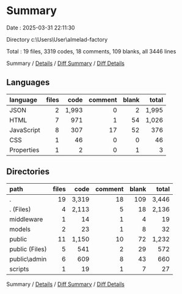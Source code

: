 # Summary

Date : 2025-03-31 22:11:30

Directory c:\\Users\\User\\almelad-factory

Total : 19 files,  3319 codes, 18 comments, 109 blanks, all 3446 lines

Summary / [Details](details.md) / [Diff Summary](diff.md) / [Diff Details](diff-details.md)

## Languages
| language | files | code | comment | blank | total |
| :--- | ---: | ---: | ---: | ---: | ---: |
| JSON | 2 | 1,993 | 0 | 2 | 1,995 |
| HTML | 7 | 971 | 1 | 54 | 1,026 |
| JavaScript | 8 | 307 | 17 | 52 | 376 |
| CSS | 1 | 46 | 0 | 0 | 46 |
| Properties | 1 | 2 | 0 | 1 | 3 |

## Directories
| path | files | code | comment | blank | total |
| :--- | ---: | ---: | ---: | ---: | ---: |
| . | 19 | 3,319 | 18 | 109 | 3,446 |
| . (Files) | 4 | 2,113 | 5 | 18 | 2,136 |
| middleware | 1 | 14 | 1 | 4 | 19 |
| models | 2 | 23 | 1 | 8 | 32 |
| public | 11 | 1,150 | 10 | 72 | 1,232 |
| public (Files) | 5 | 541 | 2 | 29 | 572 |
| public\\admin | 6 | 609 | 8 | 43 | 660 |
| scripts | 1 | 19 | 1 | 7 | 27 |

Summary / [Details](details.md) / [Diff Summary](diff.md) / [Diff Details](diff-details.md)